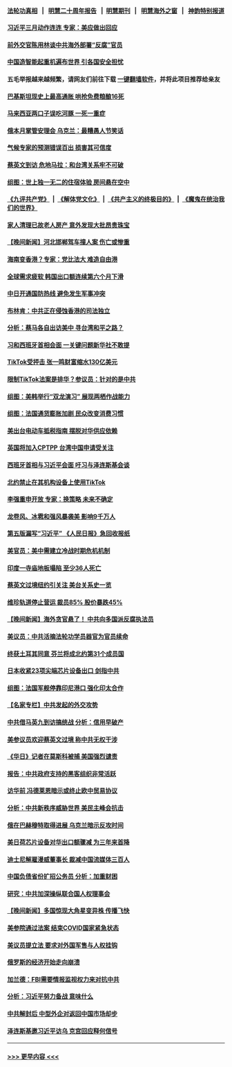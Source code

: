 #### [法轮功真相](https://github.com/gfw-breaker/truth/blob/master/README.md?t=0) &nbsp;&nbsp;|&nbsp;&nbsp; [明慧二十周年报告](https://github.com/gfw-breaker/mh-reports/blob/master/README.md?t=0) &nbsp;&nbsp;|&nbsp;&nbsp;[明慧期刊](https://github.com/gfw-breaker/mh-qikan) &nbsp;&nbsp;|&nbsp;&nbsp; [明慧海外之窗](https://github.com/gfw-breaker/mh-news/blob/master/README.md?t=0) &nbsp;&nbsp;|&nbsp;&nbsp; [神韵特别报道](https://github.com/gfw-breaker/mh-news/blob/master/shenyun.md?t=0)
#### [习近平三月动作连连 专家：美应做出回应](../pages/nsc418/n13963399.md?t=04020944) 
#### [前外交官陈用林谈中共海外部署“反腐”官员](../pages/nsc418/n13963332.md?t=04020944) 
#### [中国造智能起重机遍布世界 引各国安全担忧](../pages/nsc418/n13963383.md?t=04020944) 
#### 五毛举报越来越频繁，请网友们前往下载 [一键翻墙软件](https://github.com/gfw-breaker/ssr-accounts)，并将此项目推荐给亲友
#### [巴基斯坦现史上最高通胀 哄抢免费粮酿16死](../pages/nsc418/n13963368.md?t=04020944) 
#### [马来西亚两口子误吃河豚 一死一重症](../pages/nsc418/n13963331.md?t=04020944) 
#### [俄本月掌管安理会 乌克兰：最糟愚人节笑话](../pages/nsc418/n13963319.md?t=04020944) 
#### [气候专家的预测错误百出 损害其可信度](../pages/nsc418/n13962563.md?t=04020944) 
#### [蔡英文到访 危地马拉：和台湾关系牢不可破](../pages/nsc418/n13963323.md?t=04020944) 
#### [组图：世上独一无二的住宿体验 房间悬在空中](../pages/nsc418/n13963196.md?t=04020944) 
#### [《九评共产党》](https://github.com/begood0513/9ping.md/blob/master/README.md) &nbsp;|&nbsp; [《解体党文化》](../../../../jtdwh.md/blob/master/README.md)  &nbsp;|&nbsp; [《共产主义的终极目的》](../../../../gczydzjmd.md/blob/master/README.md) &nbsp;|&nbsp; [《魔鬼在统治我们的世界》](../../../../mgztzwmdsj.md/blob/master/README.md) 
#### [家人清理已故老人房产 意外发现大批昂贵珠宝](../pages/nsc418/n13963169.md?t=04020944) 
#### [【晚间新闻】河北邯郸驾车撞人案 伤亡或惨重](../pages/nsc418/n13962711.md?t=04020944) 
#### [海南变香港？专家：党比法大 难造自由港](../pages/nsc418/n13962292.md?t=04020944) 
#### [全球需求疲软 韩国出口额连续第六个月下滑](../pages/nsc418/n13963074.md?t=04020944) 
#### [中日开通国防热线 避免发生军事冲突](../pages/nsc418/n13962952.md?t=04020944) 
#### [布林肯：中共正在侵蚀香港的司法独立](../pages/nsc418/n13962839.md?t=04020944) 
#### [分析：蔡马各自出访美中 寻台湾和平之路？](../pages/nsc418/n13962624.md?t=04020944) 
#### [习和西班牙首相会面 一关键问题新华社不敢提](../pages/nsc418/n13962806.md?t=04020944) 
#### [TikTok受抨击 张一鸣财富缩水130亿美元](../pages/nsc418/n13962772.md?t=04020944) 
#### [限制TikTok法案是排华？参议员：针对的是中共](../pages/nsc418/n13962784.md?t=04020944) 
#### [组图：美韩举行“双龙演习” 展现两栖作战能力](../pages/nsc418/n13962588.md?t=04020944) 
#### [组图：法国通货膨胀加剧 民众改变消费习惯](../pages/nsc418/n13962467.md?t=04020944) 
#### [美出台电动车抵税指南 摆脱对华供应依赖](../pages/nsc418/n13962673.md?t=04020944) 
#### [英国将加入CPTPP 台湾中国申请受关注](../pages/nsc418/n13962671.md?t=04020944) 
#### [西班牙首相与习近平会面 吁习与泽连斯基会谈](../pages/nsc418/n13962758.md?t=04020944) 
#### [北约禁止在其机构设备上使用TikTok](../pages/nsc418/n13962715.md?t=04020944) 
#### [李强重申开放 专家：换策略 未来不确定](../pages/nsc418/n13961868.md?t=04020944) 
#### [龙卷风、冰雹和强风暴袭美 影响9千万人](../pages/nsc418/n13962645.md?t=04020944) 
#### [第五版漏写“习近平” 《人民日报》急回收报纸](../pages/nsc418/n13962463.md?t=04020944) 
#### [美官员：美中需建立冷战时期危机机制](../pages/nsc418/n13962530.md?t=04020944) 
#### [印度一寺庙地板塌陷 至少36人死亡](../pages/nsc418/n13962524.md?t=04020944) 
#### [蔡英文过境纽约引关注 美台关系史一览](../pages/nsc418/n13961714.md?t=04020944) 
#### [维珍轨道停止营运 裁员85% 股价暴跌45%](../pages/nsc418/n13962442.md?t=04020944) 
#### [【晚间新闻】海外贪官悬了！ 中共向多国派反腐执法员](../pages/nsc418/n13962444.md?t=04020944) 
#### [美议员：中共活摘法轮功学员器官为官员续命](../pages/nsc418/n13961550.md?t=04020944) 
#### [终获土耳其同意 芬兰将成北约第31个成员国](../pages/nsc418/n13962229.md?t=04020944) 
#### [日本收紧23项尖端芯片设备出口 剑指中共](../pages/nsc418/n13962197.md?t=04020944) 
#### [组图：法国军舰停靠印尼港口 强化印太合作](../pages/nsc418/n13961816.md?t=04020944) 
#### [【名家专栏】中共发起的外交攻势](../pages/nsc418/n13961842.md?t=04020944) 
#### [中共借马英九到访搞统战 分析：信用早破产](../pages/nsc418/n13961818.md?t=04020944) 
#### [美参议员欢迎蔡英文过境 称中共无权干涉](../pages/nsc418/n13961969.md?t=04020944) 
#### [《华日》记者在莫斯科被捕 美国强烈谴责](../pages/nsc418/n13961716.md?t=04020944) 
#### [报告：中共政府支持的黑客组织非常活跃](../pages/nsc418/n13961910.md?t=04020944) 
#### [访华前 冯德莱恩暗示或终止欧中贸易协议](../pages/nsc418/n13961894.md?t=04020944) 
#### [分析：中共新秩序威胁世界 美民主峰会抗击](../pages/nsc418/n13960486.md?t=04020944) 
#### [俄在巴赫穆特取得进展 乌克兰暗示反攻时间](../pages/nsc418/n13961742.md?t=04020944) 
#### [美日荷芯片设备对华出口额骤减 为三年来首降](../pages/nsc418/n13961715.md?t=04020944) 
#### [迪士尼解雇漫威董事长 裁减中国流媒体三百人](../pages/nsc418/n13961553.md?t=04020944) 
#### [中国负债省份扩招公务员 分析：加重财困](../pages/nsc418/n13961670.md?t=04020944) 
#### [研究：中共加深操纵联合国人权理事会](../pages/nsc418/n13961556.md?t=04020944) 
#### [【晚间新闻】多国惊现大角星变异株 传播飞快](../pages/nsc418/n13961578.md?t=04020944) 
#### [美参院通过法案 结束COVID国家紧急状态](../pages/nsc418/n13961529.md?t=04020944) 
#### [美议员提立法 要求对外国军售与人权挂钩](../pages/nsc418/n13961438.md?t=04020944) 
#### [俄罗斯的经济开始走向崩溃](../pages/nsc418/n13961353.md?t=04020944) 
#### [加兰德：FBI需要情报监视权力来对抗中共](../pages/nsc418/n13961280.md?t=04020944) 
#### [分析：习近平努力备战 意味什么](../pages/nsc418/n13961208.md?t=04020944) 
#### [中共解封后 中型外企对返回中国市场却步](../pages/nsc418/n13961180.md?t=04020944) 
#### [泽连斯基邀习近平访乌 克宫回应释何信号](../pages/nsc418/n13961155.md?t=04020944) 

----
#### [ >>> 更早内容 <<< ](../indexes/nsc418-earlier.md)
